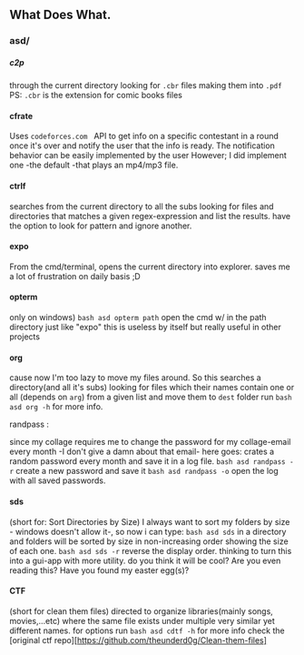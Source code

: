 ## What Does What.

### asd/

#####	c2p 
through the current directory looking for `.cbr` files
making them into `.pdf`
PS: `.cbr` is the extension for comic books files

#### cfrate
Uses ```codeforces.com ``` API to get info on a specific contestant in a
round once it's over and notify the user that the info is ready.
The notification behavior can be easily implemented by the user
However; I did implement one -the default -that plays an mp4/mp3 file.

#### ctrlf 
searches from the current directory to all the subs looking for files
and directories that matches a given regex-expression
and list the results.
have the option to look for pattern and ignore another.

#### expo
From the cmd/terminal, opens the current directory into explorer.
saves me a lot of frustration on daily basis ;D

#### opterm
only on windows) `bash asd opterm path` open the cmd w/ in the path directory
just like "expo" this is useless by itself but really useful in other projects

#### org
cause now I'm too lazy to move my files around.
So this searches a directory(and all it's subs) looking for files
which their names contain one or all (depends on ``arg``) from a given
list and move them to ```dest``` folder
run ```bash asd org -h``` for  more info.

randpass :  

since my collage requires me to change the password for my collage-email
every month -I don't give a damn about that email- here goes:
crates a random password every month and save it in a log file.
```bash asd randpass -r``` create a new password and save it
```bash asd randpass -o``` open the log with all saved passwords.

#### sds
(short for: Sort Directories by Size) I always want to sort my folders
by size - windows doesn't allow it-, so now i can type:
``bash asd sds`` in a directory and folders will be sorted by size in non-increasing
order showing the size of each one.
```bash asd sds -r``` reverse the display order.
thinking to turn this into a gui-app with more utility. do you think it will be cool?
Are you even reading this? Have you found my easter egg(s)?

#### CTF

(short for clean them files) directed to organize libraries(mainly songs, movies,...etc) where the same file 
exists under multiple very similar yet different names.
for options run ```bash asd cdtf -h``` 
for more info check the [original ctf repo][https://github.com/theunderd0g/Clean-them-files]

